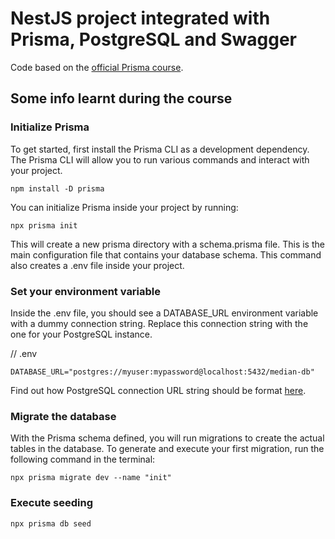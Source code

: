 # NestJS project integrated with Prisma, PostgreSQL and Swagger

Code based on the [official Prisma course](https://www.prisma.io/blog/nestjs-prisma-rest-api-7D056s1BmOL0).


## Some info learnt during the course
### Initialize Prisma

To get started, first install the Prisma CLI as a development dependency. The Prisma CLI will allow you to run various commands and interact with your project.
```
npm install -D prisma
```

You can initialize Prisma inside your project by running:
```
npx prisma init
```
This will create a new prisma directory with a schema.prisma file. This is the main configuration file that contains your database schema. This command also creates a .env file inside your project.

### Set your environment variable
Inside the .env file, you should see a DATABASE_URL environment variable with a dummy connection string. Replace this connection string with the one for your PostgreSQL instance.

// .env
```
DATABASE_URL="postgres://myuser:mypassword@localhost:5432/median-db"
```

Find out how PostgreSQL connection URL string should be format [here](https://www.prisma.io/docs/concepts/database-connectors/postgresql#connection-url).

### Migrate the database
With the Prisma schema defined, you will run migrations to create the actual tables in the database. To generate and execute your first migration, run the following command in the terminal:
```
npx prisma migrate dev --name "init"
```

### Execute seeding
```
npx prisma db seed
```
